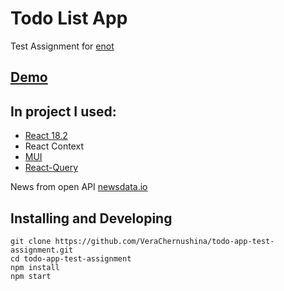 # Todo List App
Test Assignment for [enot](https://enot.io/)

## [Demo](https://todo-app-test-assignment.vercel.app)

## In project I used:
* [React 18.2](https://github.com/facebook/react)
* React Context
* [MUI](https://mui.com/)
* [React-Query](https://react-query-v3.tanstack.com/)

News from open API [newsdata.io](https://newsdata.io/)

## Installing and Developing
```
git clone https://github.com/VeraChernushina/todo-app-test-assignment.git
cd todo-app-test-assignment
npm install
npm start
```

